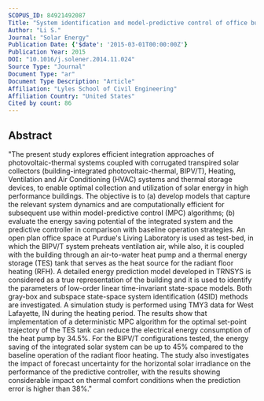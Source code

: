 ```yaml
---
SCOPUS_ID: 84921492087
Title: "System identification and model-predictive control of office buildings with integrated photovoltaic-thermal collectors, radiant floor heating and active thermal storage"
Author: "Li S."
Journal: "Solar Energy"
Publication Date: {'$date': '2015-03-01T00:00:00Z'}
Publication Year: 2015
DOI: "10.1016/j.solener.2014.11.024"
Source Type: "Journal"
Document Type: "ar"
Document Type Description: "Article"
Affiliation: "Lyles School of Civil Engineering"
Affiliation Country: "United States"
Cited by count: 86
---
```


## Abstract
"The present study explores efficient integration approaches of photovoltaic-thermal systems coupled with corrugated transpired solar collectors (building-integrated photovoltaic-thermal, BIPV/T), Heating, Ventilation and Air Conditioning (HVAC) systems and thermal storage devices, to enable optimal collection and utilization of solar energy in high performance buildings. The objective is to (a) develop models that capture the relevant system dynamics and are computationally efficient for subsequent use within model-predictive control (MPC) algorithms; (b) evaluate the energy saving potential of the integrated system and the predictive controller in comparison with baseline operation strategies. An open plan office space at Purdue's Living Laboratory is used as test-bed, in which the BIPV/T system preheats ventilation air, while also, it is coupled with the building through an air-to-water heat pump and a thermal energy storage (TES) tank that serves as the heat source for the radiant floor heating (RFH). A detailed energy prediction model developed in TRNSYS is considered as a true representation of the building and it is used to identify the parameters of low-order linear time-invariant state-space models. Both gray-box and subspace state-space system identification (4SID) methods are investigated. A simulation study is performed using TMY3 data for West Lafayette, IN during the heating period. The results show that implementation of a deterministic MPC algorithm for the optimal set-point trajectory of the TES tank can reduce the electrical energy consumption of the heat pump by 34.5%. For the BIPV/T configurations tested, the energy saving of the integrated solar system can be up to 45% compared to the baseline operation of the radiant floor heating. The study also investigates the impact of forecast uncertainty for the horizontal solar irradiance on the performance of the predictive controller, with the results showing considerable impact on thermal comfort conditions when the prediction error is higher than 38%."
